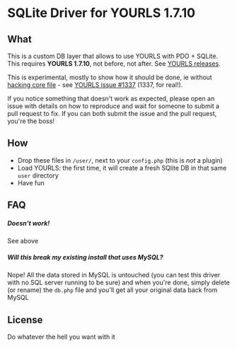 # SQLite Driver for YOURLS 1.7.10

## What

This is a custom DB layer that allows to use YOURLS with PDO + SQLite. This requires **YOURLS 1.7.10**, not before, not after. See [YOURLS releases](https://github.com/YOURLS/YOURLS/releases).

This is experimental, mostly to show how it should be done, ie without [hacking core file](https://github.com/YOURLS/YOURLS/wiki/Dont-Hack-Core) - see [YOURLS issue #1337](https://github.com/YOURLS/YOURLS/issues/1337) (1337, for real!).

If you notice something that doesn't work as expected, please open an issue with details on how to reproduce and wait for someone to submit a pull request to fix. If you can both submit the issue and the pull request, you're the boss!

## How

* Drop these files in `/user/`, next to your `config.php` (this is *not* a plugin)
* Load YOURLS: the first time, it will create a fresh SQlite DB in that same `user` directory
* Have fun

## FAQ

##### *Doesn't work!*
See above

##### *Will this break my existing install that uses MySQL?*
Nope! All the data stored in MySQL is untouched (you can test this driver with no SQL server running to be sure) and when you're done, simply delete (or rename) the `db.php` file and you'll get all your original data back from MySQL

## License

Do whatever the hell you want with it
